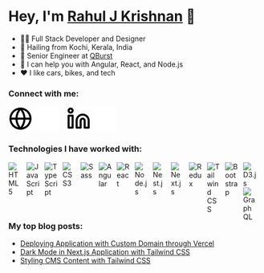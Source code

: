 # Hey, I'm [Rahul J Krishnan](https://www.rahuljk.com) 👋

- 🧑‍💻 Full Stack Developer and Designer
- 🌴 Hailing from Kochi, Kerala, India
- 💼 Senior Engineer at [QBurst](https://www.qburst.com)
- 💬 I can help you with Angular, React, and Node.js
- ❤️ I like cars, bikes, and tech

### Connect with me:

[![website](./img/globe-light.svg)](https://www.rahuljk.com#gh-light-mode-only)
[![website](./img/globe-dark.svg)](https://www.rahuljk.com#gh-dark-mode-only)
&nbsp;&nbsp;
[![website](./img/linkedin-light.svg)](https://www.linkedin.com/in/rahul-j-krishnan#gh-light-mode-only)
[![website](./img/linkedin-dark.svg)](https://www.linkedin.com/in/rahul-j-krishnan#gh-dark-mode-only)

### Technologies I have worked with:

[<img align="left" alt="HTML5" width="26px" src="https://cdn.jsdelivr.net/gh/devicons/devicon/icons/html5/html5-original.svg" style="padding-right:10px;" />](https://developer.mozilla.org/en-US/docs/Web/HTML)
[<img align="left" alt="JavaScript" width="26px" src="https://cdn.jsdelivr.net/gh/devicons/devicon/icons/javascript/javascript-original.svg" style="padding-right:10px;" />](https://developer.mozilla.org/en-US/docs/Web/JavaScript)
[<img align="left" alt="TypeScript" width="26px" src="https://cdn.jsdelivr.net/gh/devicons/devicon/icons/typescript/typescript-original.svg" style="padding-right:10px;" />](https://www.typescriptlang.org/)
[<img align="left" alt="CSS3" width="26px" src="https://cdn.jsdelivr.net/gh/devicons/devicon/icons/css3/css3-original.svg" style="padding-right:10px;" />](https://developer.mozilla.org/en-US/docs/Web/CSS)
[<img align="left" alt="Sass" width="26px" src="https://cdn.jsdelivr.net/gh/devicons/devicon/icons/sass/sass-original.svg" style="padding-right:10px;" />](https://sass-lang.com/)
[<img align="left" alt="Angular" width="26px" src="https://cdn.jsdelivr.net/gh/devicons/devicon/icons/angularjs/angularjs-original.svg" style="padding-right:10px;" />](https://angular.io/)
[<img align="left" alt="React" width="26px" src="https://cdn.jsdelivr.net/gh/devicons/devicon/icons/react/react-original.svg" style="padding-right:10px;" />](https://reactjs.org/)
[<img align="left" alt="Node.js" width="26px" src="https://cdn.jsdelivr.net/gh/devicons/devicon/icons/nodejs/nodejs-original.svg" style="padding-right:10px;" />](https://nodejs.org/)
[<img align="left" alt="Nest.js" width="26px" src="https://cdn.jsdelivr.net/gh/devicons/devicon/icons/nestjs/nestjs-plain.svg" style="padding-right:10px;" />](https://nestjs.com/)
[<img align="left" alt="Next.js" width="26px" src="https://cdn.jsdelivr.net/gh/devicons/devicon/icons/nextjs/nextjs-original.svg" style="padding-right:10px;" />](https://nextjs.org/)
[<img align="left" alt="Redux" width="26px" src="https://cdn.jsdelivr.net/gh/devicons/devicon/icons/redux/redux-original.svg" style="padding-right:10px;" />](https://redux.js.org/)
[<img align="left" alt="Tailwind CSS" width="26px" src="https://cdn.jsdelivr.net/gh/devicons/devicon/icons/tailwindcss/tailwindcss-plain.svg" style="padding-right:10px;" />](https://tailwindcss.com/)
[<img align="left" alt="Bootstrap" width="26px" src="https://cdn.jsdelivr.net/gh/devicons/devicon/icons/bootstrap/bootstrap-original.svg" style="padding-right:10px;" />](https://getbootstrap.com/)
[<img align="left" alt="D3.js" width="26px" src="https://cdn.jsdelivr.net/gh/devicons/devicon/icons/d3js/d3js-original.svg" style="padding-right:10px;" />](https://d3js.org/)
[<img align="left" alt="GraphQL" width="26px" src="https://cdn.jsdelivr.net/gh/devicons/devicon/icons/graphql/graphql-plain.svg" style="padding-right:10px;" />](https://graphql.org/)

<br />
<br />

---

### My top blog posts:

<!-- BLOG-POST-LIST:START -->
- [Deploying Application with Custom Domain through Vercel](https://genrater.rahuljk.com/post/custom-domain-deploy-vercel)
- [Dark Mode in Next.js Application with Tailwind CSS](https://genrater.rahuljk.com/post/nextjs-tailwind-dark-mode)
- [Styling CMS Content with Tailwind CSS](https://genrater.rahuljk.com/post/cms-content-with-tailwindcss)
<!-- BLOG-POST-LIST:END -->
